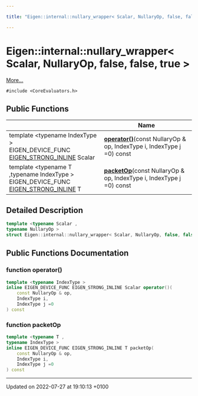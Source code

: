 ```yaml
---

title: "Eigen::internal::nullary_wrapper< Scalar, NullaryOp, false, false, true >"

---
```


# Eigen::internal::nullary_wrapper< Scalar, NullaryOp, false, false, true >



 [More...](#detailed-description)


`#include <CoreEvaluators.h>`

## Public Functions

|                | Name           |
| -------------- | -------------- |
| template <typename IndexType \> <br>EIGEN_DEVICE_FUNC <a href="http://example.org/files/macros_8h/#define-eigen-strong-inline">EIGEN_STRONG_INLINE</a> Scalar | **[operator()](http://example.org/classes/structeigen_1_1internal_1_1nullary__wrapper_3_01scalar_00_01nullaryop_00_01false_00_01false_00_01true_01_4/#function-operator())**(const NullaryOp & op, IndexType i, IndexType j =0) const |
| template <typename T ,typename IndexType \> <br>EIGEN_DEVICE_FUNC <a href="http://example.org/files/macros_8h/#define-eigen-strong-inline">EIGEN_STRONG_INLINE</a> T | **[packetOp](http://example.org/classes/structeigen_1_1internal_1_1nullary__wrapper_3_01scalar_00_01nullaryop_00_01false_00_01false_00_01true_01_4/#function-packetop)**(const NullaryOp & op, IndexType i, IndexType j =0) const |

## Detailed Description

```cpp
template <typename Scalar ,
typename NullaryOp >
struct Eigen::internal::nullary_wrapper< Scalar, NullaryOp, false, false, true >;
```

## Public Functions Documentation

### function operator()

```cpp
template <typename IndexType >
inline EIGEN_DEVICE_FUNC EIGEN_STRONG_INLINE Scalar operator()(
    const NullaryOp & op,
    IndexType i,
    IndexType j =0
) const
```


### function packetOp

```cpp
template <typename T ,
typename IndexType >
inline EIGEN_DEVICE_FUNC EIGEN_STRONG_INLINE T packetOp(
    const NullaryOp & op,
    IndexType i,
    IndexType j =0
) const
```


-------------------------------

Updated on 2022-07-27 at 19:10:13 +0100